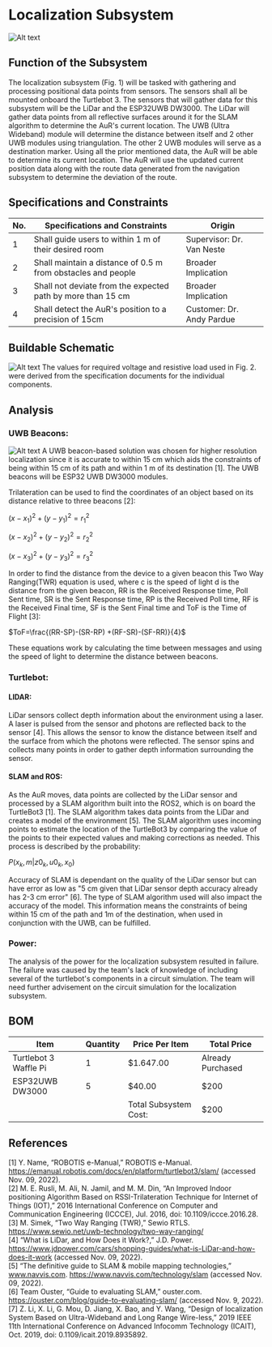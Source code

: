 # Localization Subsystem
![Alt text](https://cdn.discordapp.com/attachments/385728957950984195/1042640894735695952/unnamed_1.png)
## Function of the Subsystem
The localization subsystem (Fig. 1) will be tasked with gathering and processing positional data points from sensors. The sensors shall all be mounted onboard the Turtlebot 3. The sensors that will gather data for this subsystem will be the LiDar and the ESP32UWB DW3000. The LiDar will gather data points from all reflective surfaces around it for the SLAM algorithm to determine the AuR's current location. The UWB (Ultra Wideband) module will determine the distance between itself and 2 other UWB modules using triangulation. The other 2 UWB modules will serve as a destination marker. Using all the prior mentioned data, the AuR will be able to determine its current location. The AuR will use the updated current position data along with the route data generated from the navigation subsystem to determine the deviation of the route. 

## Specifications and Constraints

| No. | Specifications and Constraints | Origin | 
|-|-|-| 
| 1 | Shall guide users to within 1 m of their desired room | Supervisor: Dr. Van Neste 
| 2 | Shall maintain a distance of 0.5 m from obstacles and people | Broader Implication
| 3 | Shall not deviate from the expected path by more than 15 cm | Broader Implication
| 4 | Shall detect the AuR's position to a precision of 15cm | Customer: Dr. Andy Pardue

## Buildable Schematic
![Alt text](https://cdn.discordapp.com/attachments/385728957950984195/1042642640933503026/localization_v1.png)
The values for required voltage and resistive load used in Fig. 2. were derived from the specification documents for the individual components.

## Analysis

### UWB  Beacons:
![Alt text](https://cdn.discordapp.com/attachments/385728957950984195/1042643351914164255/Trilateration.png)
A UWB beacon-based solution was chosen for higher resolution localization since it is accurate to within 15 cm which aids the constraints of being within 15 cm of its path and within 1 m of its destination [1]. The UWB beacons will be ESP32 UWB DW3000 modules.

Trilateration can be used to find the coordinates of an object based on its distance relative to three beacons [2]:

$(x- x_{1})^{2}+(y- y_{1})^{2} = r_{1}{}^{2}$

$(x- x_{2})^{2}+(y- y_{2})^{2} = r_{2}{}^{2}$

$(x- x_{3})^{2}+(y- y_{3})^{2} = r_{3}{}^{2}$

In order to find the distance from the device to a given beacon this Two Way Ranging(TWR) equation is used, where c is the speed of light d is the distance from the given beacon, RR is the Received Response time, Poll Sent time, SR is the Sent Response time, RP is the Received Poll time, RF is the Received Final time, SF is the Sent Final time and ToF is the Time of Flight [3]:

$ToF=\frac{(RR-SP)-(SR-RP) +(RF-SR)-(SF-RR)}{4}$

These equations work by calculating the time between messages and using the speed of light to determine the distance between beacons.

### Turtlebot:

#### LIDAR:
LiDar sensors collect depth information about the environment using a laser. A laser is pulsed from the sensor and photons are reflected back to the sensor [4]. This allows the sensor to know the distance between itself and the surface from which the photons were reflected. The sensor spins and collects many points in order to gather depth information surrounding the sensor.

#### SLAM and ROS:
As the AuR moves, data points are collected by the LiDar sensor and processed by a SLAM algorithm built into the ROS2, which is on board the TurtleBot3 [1]. The SLAM algorithm takes data points from the LiDar and creates a model of the environment [5]. The SLAM algorithm uses incoming points to estimate the location of the TurtleBot3 by comparing the value of the points to their expected values and making corrections as needed. This process is described by the probability:

$P(x_k, m|z0_k, u0_k, x_0)$

Accuracy of SLAM is dependant on the quality of the LiDar sensor but can have error as low as "5 cm given that LiDar sensor depth accuracy already has 2-3 cm error" [6]. The type of SLAM algorithm used will also impact the accuracy of the model. This information means the constraints of being within 15 cm of the path and 1m of the destination, when used in conjunction with the UWB, can be fulfilled.

### Power:
The analysis of the power for the localization subsystem resulted in failure. The failure was caused by the team's lack of knowledge of including several of the turtlebot's components in a circuit simulation. The team will need further advisement on the circuit simulation for the localization subsystem.

## BOM
| Item | Quantity | Price Per Item | Total Price | 
|-|-|-|-| 
| Turtlebot 3 Waffle Pi | 1 | $1.647.00 | Already Purchased | 
| ESP32UWB DW3000 | 5 | $40.00 | $200 | 
| | | Total Subsystem Cost: | $200|

## References
[1] Y.  Name,  “ROBOTIS  e-Manual,”  ROBOTIS  e-Manual.  https://emanual.robotis.com/docs/en/platform/turtlebot3/slam/  (accessed  Nov. 09, 2022).  
[2] M. E. Rusli, M. Ali, N. Jamil, and M. M. Din, “An Improved Indoor  positioning Algorithm Based on RSSI-Trilateration Technique for Internet of Things (IOT),” 2016 International Conference on Computer and Communication Engineering (ICCCE), Jul. 2016, doi: 10.1109/iccce.2016.28.  
[3] M.  Simek,  “Two  Way  Ranging  (TWR),”  Sewio  RTLS.  https://www.sewio.net/uwb-technology/two-way-ranging/  
[4] “What  is  LiDar,  and  How  Does  it  Work?,”  J.D.  Power.  https://www.jdpower.com/cars/shopping-guides/what-is-LiDar-and-how-does-it-work (accessed Nov. 09, 2022).  
[5] “The  definitive  guide  to  SLAM  &  mobile  mapping  technologies,” www.navvis.com.  https://www.navvis.com/technology/slam  (accessed Nov. 09, 2022).  
[6] Team  Ouster,  “Guide  to  evaluating  SLAM,”  ouster.com.  https://ouster.com/blog/guide-to-evaluating-slam/  (accessed  Nov.  9,  2022).  
[7] Z. Li, X. Li, G. Mou, D. Jiang, X. Bao, and Y. Wang, “Design of  localization System Based on Ultra-Wideband and Long Range Wire-less,” 2019 IEEE 11th International Conference on Advanced Infocomm Technology (ICAIT), Oct. 2019, doi: 0.1109/icait.2019.8935892.

